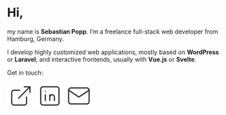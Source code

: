 # Hi,

my name is **Sebastian Popp**. I’m a freelance full-stack web developer from Hamburg, Germany.

I develop highly customized web applications, mostly based on **WordPress** or **Laravel**, and interactive frontends, usually with **Vue.js** or **Svelte**.

Get in touch:

[![Website](https://github.com/sebastianpopp/sebastianpopp/blob/main/assets/website.svg)](https://www.sebastianpopp.com/) [![LinkedIn](https://github.com/sebastianpopp/sebastianpopp/blob/main/assets/linkedin.svg)](https://www.linkedin.com/in/sebastianpopp/) [![Email](https://github.com/sebastianpopp/sebastianpopp/blob/main/assets/email.svg)](mailto:hi@sebastianpopp.com)
